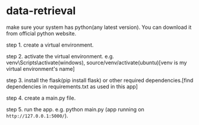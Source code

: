 # data-retrieval

make sure your system has python(any latest version). You can download it from official python website.

step 1.
create a virtual environment.

step 2.
activate the virtual environment. e.g. venv\Scripts\activate(windows), source/venv/activate(ubuntu)[venv is my virtual environment's name]

step 3.
install the flask(pip install flask) or other required dependencies.[find dependencies in requirements.txt as used in this app]

step 4.
create a main.py file.

step 5.
run the app. e.g. python main.py (app running on `http://127.0.0.1:5000/`).

